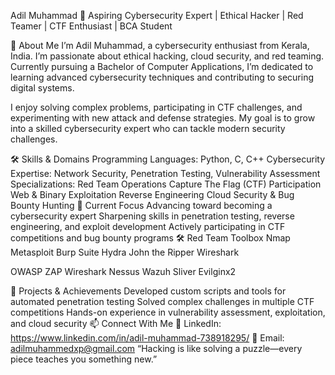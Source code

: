 Adil Muhammad 👋
Aspiring Cybersecurity Expert | Ethical Hacker | Red Teamer | CTF Enthusiast | BCA Student

📄 About Me
I’m Adil Muhammad, a cybersecurity enthusiast from Kerala, India. I’m passionate about ethical hacking, cloud security, and red teaming. Currently pursuing a Bachelor of Computer Applications, I’m dedicated to learning advanced cybersecurity techniques and contributing to securing digital systems.

I enjoy solving complex problems, participating in CTF challenges, and experimenting with new attack and defense strategies. My goal is to grow into a skilled cybersecurity expert who can tackle modern security challenges.

🛠 Skills & Domains
Programming Languages: Python, C, C++
Cybersecurity Expertise: Network Security, Penetration Testing, Vulnerability Assessment
Specializations:
Red Team Operations
Capture The Flag (CTF) Participation
Web & Binary Exploitation
Reverse Engineering
Cloud Security & Bug Bounty Hunting
🎯 Current Focus
Advancing toward becoming a cybersecurity expert
Sharpening skills in penetration testing, reverse engineering, and exploit development
Actively participating in CTF competitions and bug bounty programs
🛠 Red Team Toolbox
Nmap Metasploit Burp Suite Hydra John the Ripper Wireshark

OWASP ZAP Wireshark Nessus Wazuh Sliver Evilginx2

🚀 Projects & Achievements
Developed custom scripts and tools for automated penetration testing
Solved complex challenges in multiple CTF competitions
Hands-on experience in vulnerability assessment, exploitation, and cloud security
📫 Connect With Me
💼 LinkedIn: https://www.linkedin.com/in/adil-muhammad-738918295/
📧 Email: adilmuhammedxp@gmail.com
“Hacking is like solving a puzzle—every piece teaches you something new.”
